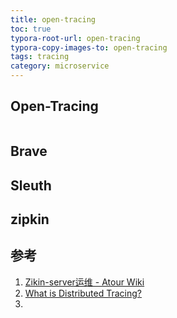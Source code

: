 ```yaml
---
title: open-tracing
toc: true
typora-root-url: open-tracing
typora-copy-images-to: open-tracing
tags: tracing
category: microservice
---
```




## Open-Tracing

```java

```



## Brave

## Sleuth

## zipkin



## 参考

1. [Zikin-server运维 - Atour Wiki](http://wiki.corp.yaduo.com/index.php/Zikin-server%E8%BF%90%E7%BB%B4)
2. [What is Distributed Tracing?](https://opentracing.io/docs/overview/what-is-tracing/)
3. 